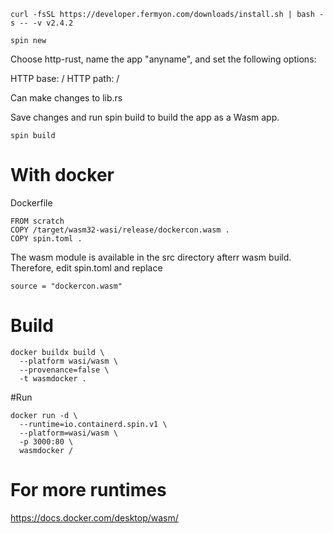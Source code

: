 ```
curl -fsSL https://developer.fermyon.com/downloads/install.sh | bash -s -- -v v2.4.2
```

```
spin new
```
Choose http-rust, name the app "anyname", and set the following options:

HTTP base: /
HTTP path: /

Can make changes to lib.rs 

Save  changes and run spin build to build the app as a Wasm app.

```
spin build
```

# With docker

Dockerfile
```
FROM scratch
COPY /target/wasm32-wasi/release/dockercon.wasm .
COPY spin.toml .
```

The wasm module is available in the src directory afterr wasm build.
Therefore, edit spin.toml and replace 
```
source = "dockercon.wasm"
```

# Build 
```
docker buildx build \
  --platform wasi/wasm \
  --provenance=false \
  -t wasmdocker .
```

#Run

```
docker run -d \
  --runtime=io.containerd.spin.v1 \
  --platform=wasi/wasm \
  -p 3000:80 \
  wasmdocker /
```

# For more runtimes

https://docs.docker.com/desktop/wasm/
